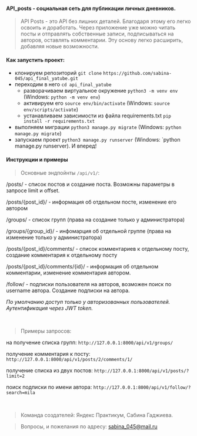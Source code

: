 #### API_posts - социальная сеть для публикации личных дневников. 
>API Posts - это API без лишних деталей. Благодаря этому его легко освоить и доработать. Через приложение уже можно читать посты и отправлять собственные записи, подписываться на авторов, оставлять комментарии. Эту основу легко расширить, добавляя новые возможности.

#### Как запустить проект:

+ клонируем репозиторий `git clone`
`https://github.com/sabina-045/api_final_yatube.git`
+ переходим в него `cd api_final_yatube`
    + разворачиваем виртуальное окружение
    `python3 -m venv env` (Windows: `python -m venv env`)
    + активируем его
    `source env/bin/activate` (Windows: `source env/scripts/activate`)
    + устанавливаем зависимости из файла requirements.txt
    `pip install -r requirements.txt`
+ выполняем миграции
`python3 manage.py migrate` (Windows: `python manage.py migrate`)
+ запускаем проект
`python3 manage.py runserver` (Windows: `python manage.py runserver).
И вперед!

#### Инструкции и примеры

>Основные эндпойнты `/api/v1/`:

/posts/ - список постов и создание поста. Возможны параметры в запросе limit и offset.

/posts/{post_id}/ - информация об отдельном посте, изменение его автором

/groups/ - список групп (права на создание только у администратора)

/groups/{group_id}/ - инфомарция об отдельной группе (права на изменение только у администратора)

/posts/{post_id}/comments/ - список комментариев к отдельному посту, создание комментария к отдельному посту

/posts/{post_id}/comments/{id}/ - информация об отдельном комментарии, изменение комментария автором.

/follow/ - подписки пользователя на авторов, возможен поиск по username автора. Создание подписки на автора.

_По умолчанию доступ только у авторизованных пользователей._
_Аутентификация через JWT token._

</br>

> Примеры запросов:

на получение списка групп:
`http://127.0.0.1:8000/api/v1/groups/`

получение комментария к посту:
`http://127.0.0.1:8000/api/v1/posts/2/comments/1/`

получение списка из двух постов:
`http://127.0.0.1:8000/api/v1/posts/?limit=2`

поиск подписки по имени автора:
`http://127.0.0.1:8000/api/v1/follow/?search=mila`

</br>

> Команда создателей:
Яндекс Практикум, Сабина Гаджиева.

> Вопросы, и пожелания по адресу: sabina_045@mail.ru

